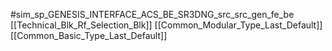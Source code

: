 #sim_sp_GENESIS_INTERFACE_ACS_BE_SR3DNG_src_src_gen_fe_be
[[Technical_Blk_Rf_Selection_Blk]]
[[Common_Modular_Type_Last_Default]]
[[Common_Basic_Type_Last_Default]]
